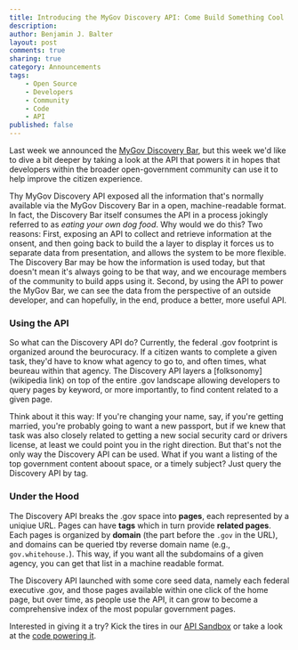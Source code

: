 ```yaml
---
title: Introducing the MyGov Discovery API: Come Build Something Cool
description:
author: Benjamin J. Balter
layout: post
comments: true
sharing: true
category: Announcements
tags:
	- Open Source
	- Developers
	- Community
	- Code
	- API
published: false
---
```


Last week we announced the [MyGov Discovery Bar](http://presidential-innovation-fellows.github.com/mygov/2013/01/15/Introducing-MyGov-Discovery-Bar/), but this week we'd like to dive a bit deeper by taking a look at the API that powers it in hopes that developers within the broader open-government community can use it to help improve the citizen experience.

Thy MyGov Discovery API exposed all the information that's normally available via the MyGov Discovery Bar in a open, machine-readable format. In fact, the Discovery Bar itself consumes the API in a process jokingly referred to as *eating your own dog food*. Why would we do this? Two reasons: First, exposing an API to collect and retrieve information at the onsent, and then going back to build the a layer to display it forces us to separate data from presentation, and allows the system to be more flexible. The Discovery Bar may be how the information is used today, but that doesn't mean it's always going to be that way, and we encourage members of the community to build apps using it. Second, by using the API to power the MyGov Bar, we can see the data from the perspective of an outside developer, and can hopefully, in the end, produce a better, more useful API.

### Using the API

So what can the Discovery API do? Currently, the federal .gov footprint is organized around the beurocuracy. If a citizen wants to complete a given task, they'd have to know what agency to go to, and often times, what beureau within that agency. The Discovery API layers a [folksonomy](wikipedia link) on top of the entire .gov landscape allowing developers to query pages by keyword, or more importantly, to find content related to a given page. 

Think about it this way: If you're changing your name, say, if you're getting married, you're probably going to want a new passport, but if we knew that task was also closely related to getting a new social security card or drivers license, at least we could point you in the right direction. But that's not the only way the Discovery API can be used. What if you want a listing of the top government content aboout space, or a timely subject? Just query the Discovery API by tag.


### Under the Hood

The Discovery API breaks the .gov space into **pages**, each represented by a uniqiue URL. Pages can have **tags** which in turn provide **related pages**. Each pages is organized by **domain** (the part before the `.gov` in the URL), and domains can be queried  tby reverse domain name (e.g., `gov.whitehouse.`). This way, if you want all the subdomains of a given agency, you can get that list in a machine readable format.

The Discovery API launched with some core seed data, namely each federal executive .gov, and those pages available within one click of the home page, but over time, as people use the API, it can grow to become a comprehensive index of the most popular government pages.

Interested in giving it a try? Kick the tires in our [API Sandbox]() or take a look at the [code powering it]().